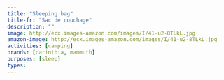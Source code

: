 ```yaml
---
title: "Sleeping bag"
title-fr: "Sac de couchage"
description: ""
image: http://ecx.images-amazon.com/images/I/41-u2-8TLkL.jpg
amazon-image: http://ecx.images-amazon.com/images/I/41-u2-8TLkL.jpg
activities: [camping]
brands: [carinthia, mammuth]
purposes: [sleep]
types:
---
```

